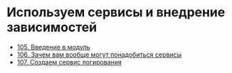 # Используем сервисы и внедрение зависимостей

- [105. Введение в модуль](./105.%20Module%20Introduction)
- [106. Зачем вам вообще могут понадобиться сервисы](./106.%20Why%20would%20you%20need%20services)
- [107. Создаем сервис логирования](./107.%20Creating%20a%20Logging%20Service)
